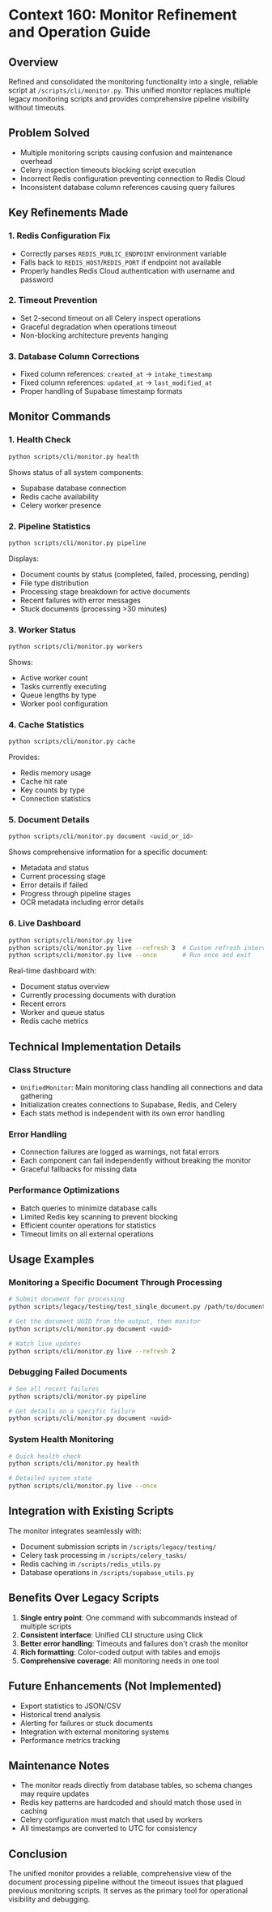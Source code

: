 # Context 160: Monitor Refinement and Operation Guide

## Overview

Refined and consolidated the monitoring functionality into a single, reliable script at `/scripts/cli/monitor.py`. This unified monitor replaces multiple legacy monitoring scripts and provides comprehensive pipeline visibility without timeouts.

## Problem Solved

- Multiple monitoring scripts causing confusion and maintenance overhead
- Celery inspection timeouts blocking script execution
- Incorrect Redis configuration preventing connection to Redis Cloud
- Inconsistent database column references causing query failures

## Key Refinements Made

### 1. Redis Configuration Fix
- Correctly parses `REDIS_PUBLIC_ENDPOINT` environment variable
- Falls back to `REDIS_HOST`/`REDIS_PORT` if endpoint not available
- Properly handles Redis Cloud authentication with username and password

### 2. Timeout Prevention
- Set 2-second timeout on all Celery inspect operations
- Graceful degradation when operations timeout
- Non-blocking architecture prevents hanging

### 3. Database Column Corrections
- Fixed column references: `created_at` → `intake_timestamp`
- Fixed column references: `updated_at` → `last_modified_at`
- Proper handling of Supabase timestamp formats

## Monitor Commands

### 1. Health Check
```bash
python scripts/cli/monitor.py health
```
Shows status of all system components:
- Supabase database connection
- Redis cache availability
- Celery worker presence

### 2. Pipeline Statistics
```bash
python scripts/cli/monitor.py pipeline
```
Displays:
- Document counts by status (completed, failed, processing, pending)
- File type distribution
- Processing stage breakdown for active documents
- Recent failures with error messages
- Stuck documents (processing >30 minutes)

### 3. Worker Status
```bash
python scripts/cli/monitor.py workers
```
Shows:
- Active worker count
- Tasks currently executing
- Queue lengths by type
- Worker pool configuration

### 4. Cache Statistics
```bash
python scripts/cli/monitor.py cache
```
Provides:
- Redis memory usage
- Cache hit rate
- Key counts by type
- Connection statistics

### 5. Document Details
```bash
python scripts/cli/monitor.py document <uuid_or_id>
```
Shows comprehensive information for a specific document:
- Metadata and status
- Current processing stage
- Error details if failed
- Progress through pipeline stages
- OCR metadata including error details

### 6. Live Dashboard
```bash
python scripts/cli/monitor.py live
python scripts/cli/monitor.py live --refresh 3  # Custom refresh interval
python scripts/cli/monitor.py live --once       # Run once and exit
```
Real-time dashboard with:
- Document status overview
- Currently processing documents with duration
- Recent errors
- Worker and queue status
- Redis cache metrics

## Technical Implementation Details

### Class Structure
- `UnifiedMonitor`: Main monitoring class handling all connections and data gathering
- Initialization creates connections to Supabase, Redis, and Celery
- Each stats method is independent with its own error handling

### Error Handling
- Connection failures are logged as warnings, not fatal errors
- Each component can fail independently without breaking the monitor
- Graceful fallbacks for missing data

### Performance Optimizations
- Batch queries to minimize database calls
- Limited Redis key scanning to prevent blocking
- Efficient counter operations for statistics
- Timeout limits on all external operations

## Usage Examples

### Monitoring a Specific Document Through Processing
```bash
# Submit document for processing
python scripts/legacy/testing/test_single_document.py /path/to/document.pdf

# Get the document UUID from the output, then monitor
python scripts/cli/monitor.py document <uuid>

# Watch live updates
python scripts/cli/monitor.py live --refresh 2
```

### Debugging Failed Documents
```bash
# See all recent failures
python scripts/cli/monitor.py pipeline

# Get details on a specific failure
python scripts/cli/monitor.py document <uuid>
```

### System Health Monitoring
```bash
# Quick health check
python scripts/cli/monitor.py health

# Detailed system state
python scripts/cli/monitor.py live --once
```

## Integration with Existing Scripts

The monitor integrates seamlessly with:
- Document submission scripts in `/scripts/legacy/testing/`
- Celery task processing in `/scripts/celery_tasks/`
- Redis caching in `/scripts/redis_utils.py`
- Database operations in `/scripts/supabase_utils.py`

## Benefits Over Legacy Scripts

1. **Single entry point**: One command with subcommands instead of multiple scripts
2. **Consistent interface**: Unified CLI structure using Click
3. **Better error handling**: Timeouts and failures don't crash the monitor
4. **Rich formatting**: Color-coded output with tables and emojis
5. **Comprehensive coverage**: All monitoring needs in one tool

## Future Enhancements (Not Implemented)

- Export statistics to JSON/CSV
- Historical trend analysis
- Alerting for failures or stuck documents
- Integration with external monitoring systems
- Performance metrics tracking

## Maintenance Notes

- The monitor reads directly from database tables, so schema changes may require updates
- Redis key patterns are hardcoded and should match those used in caching
- Celery configuration must match that used by workers
- All timestamps are converted to UTC for consistency

## Conclusion

The unified monitor provides a reliable, comprehensive view of the document processing pipeline without the timeout issues that plagued previous monitoring scripts. It serves as the primary tool for operational visibility and debugging.